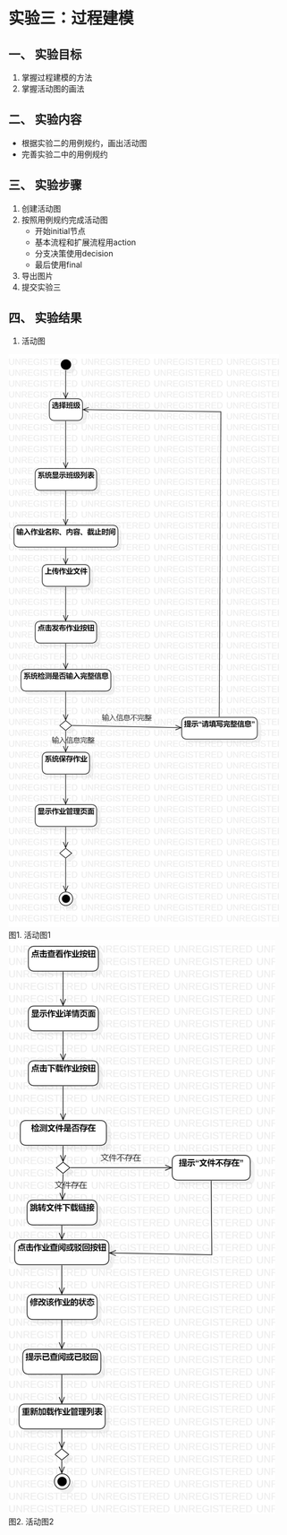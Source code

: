 # 实验三：过程建模

## 一、 实验目标

1. 掌握过程建模的方法
2. 掌握活动图的画法

## 二、 实验内容

- 根据实验二的用例规约，画出活动图
- 完善实验二中的用例规约

## 三、 实验步骤

1. 创建活动图
2. 按照用例规约完成活动图
   - 开始initial节点
   - 基本流程和扩展流程用action
   - 分支决策使用decision
   - 最后使用final
3. 导出图片
4. 提交实验三

## 四、 实验结果

1. 活动图

![活动图1](./lab3_ActivityDiagram1.jpg)  
图1. 活动图1  
![活动图2](./lab3_ActivityDiagram2.jpg)  
图2. 活动图2  
